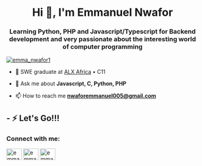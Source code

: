 <h1 align="center">Hi 👋, I'm Emmanuel Nwafor</h1>
<h3 align="center">Learning Python, PHP and Javascript/Typescript for Backend development and very passionate about the interesting world of computer programming</h3>

<p align="left"> <a href="https://twitter.com/emma_nwafor1" target="blank"><img src="https://img.shields.io/twitter/follow/emma_nwafor1?logo=twitter&style=for-the-badge" alt="emma_nwafor1" /></a> </p>

- 🔭 SWE graduate at [ALX Africa](https://www.alxafrica.com/) • C11

- 💬 Ask me about **Javascript, C, Python, PHP**

- 📫 How to reach me **nwaforemmanuel005@gmail.com**

## - ⚡ **Let's Go!!!**

<h3>Connect with me:</h3>
<p>
<a href="https://twitter.com/emma_nwafor1" target="blank"><img align="center" src="https://raw.githubusercontent.com/rahuldkjain/github-profile-readme-generator/master/src/images/icons/Social/twitter.svg" alt="emma_nwafor1 Twitter page" height="30" width="40" /></a>
<a href="https://www.youtube.com/@emma_nwafor1" target="blank"><img align="center" src="https://raw.githubusercontent.com/rahuldkjain/github-profile-readme-generator/master/src/images/icons/Social/youtube.svg" alt="emma_nwafor1 Youtube Channel" height="30" width="40" /></a>
<a href="https://www.linkedin.com/in/emmanuel-nwafor-53735a270" target="blank"><img align="center" src="https://raw.githubusercontent.com/rahuldkjain/github-profile-readme-generator/master/src/images/icons/Social/linked-in-alt.svg" alt="emma_nwafor1 LinkedIn" height="30" width="40" /></a>
</p>

